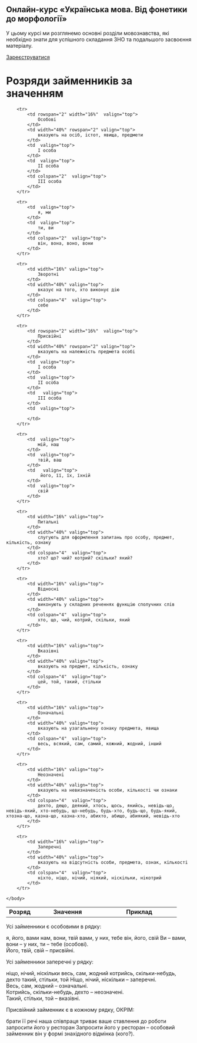 <div class="banner">
  <h2 class="course">Онлайн-курс «Українська мова. Від фонетики до морфології»</h2>
  <p class="course-description">
     У цьому курсі ми розглянемо основні розділи мовознавства, які необхідно знати для успішного складання ЗНО та подальшого засвоєння матеріалу.<br>
  </p>
    <div class="button-wrapper">
        <a class="registration-button" target="_blank" href="http://bit.ly/2zuYUGS">Зареєструватися</a>
    </div>   
</div>

# Розряди займенникiв за значенням


<table style="width: 100%;" align="center">
    <body>
        <tr>  
            <td width="16%" align="center" valign="top">
                <b>Розряд</b>
            </td>
            <td width="40%" align="center" valign="top">
                <b>Значення</b>
            </td>  
            <td colspan="4" align="center" valign="top">
                <b>Приклад</b>
            </td>                    
        </tr>

        <tr>  
            <td rowspan="2" width="16%"  valign="top">
                Особовi
            </td>
            <td width="40%" rowspan="2" valign="top">
                вказують на осiб, iстот, явища, предмети
            </td>  
            <td  valign="top">
                I особа  
            </td>
            <td  valign="top">
                II особа
            </td> 
            <td colspan="2"  valign="top">
                III особа
            </td>                   
        </tr>

        <tr>   
            <td  valign="top">
                я, ми
            </td>
            <td  valign="top">
                ти, ви
            </td> 
            <td colspan="2"  valign="top">
                вiн, вона, воно, вони
            </td>                   
        </tr>

        <tr>   
            <td width="16%" valign="top">
                Зворотнi
            </td>
            <td width="40%" valign="top">
                вказує на того, хто виконує дiю
            </td> 
            <td colspan="4"  valign="top">
                себе
            </td>                   
        </tr>

        <tr>  
            <td rowspan="2" width="16%"  valign="top">
                Присвiйнi
            </td>
            <td width="40%" rowspan="2" valign="top">
                вказують на належнiсть предмета особi
            </td>  
            <td  valign="top">
                I особа  
            </td>
            <td  valign="top">
                II особа
            </td> 
            <td   valign="top">
                III особа
            </td> 
            <td  valign="top">
                
            </td>                   
        </tr>

        <tr> 
            <td  valign="top">
                мiй, наш
            </td>
            <td  valign="top">
                твiй, ваш
            </td> 
            <td   valign="top">
                 його, її, їх, їхнiй
            </td> 
            <td  valign="top">
                свiй
            </td>                   
        </tr>

        <tr>   
            <td width="16%" valign="top">
                Питальнi
            </td>
            <td width="40%" valign="top">
                слугують для оформлення запитань про особу, предмет, кiлькiсть, ознаку
            </td> 
            <td colspan="4"  valign="top">
                хто? що? чий? котрий? скiльки? який?
            </td>                   
        </tr>

        <tr>   
            <td width="16%" valign="top">
                Вiдноснi
            </td>
            <td width="40%" valign="top">
                виконують у складних реченнях функцiю сполучних слiв
            </td> 
            <td colspan="4"  valign="top">
                хто, що, чий, котрий, скiльки, який
            </td>                   
        </tr>

        <tr>   
            <td width="16%" valign="top">
                Вказiвнi
            </td>
            <td width="40%" valign="top">
                вказують на предмет, кiлькiсть, ознаку 
            </td> 
            <td colspan="4"  valign="top">
                цей, той, такий, стiльки
            </td>                   
        </tr>

        <tr>   
            <td width="16%" valign="top">
                Означальнi
            </td>
            <td width="40%" valign="top">
                вказують на узагальнену ознаку предмета, явища
            </td> 
            <td colspan="4"  valign="top">
                весь, всякий, сам, самий, кожний, жодний, iнший
            </td>                   
        </tr>

        <tr>   
            <td width="16%" valign="top">
                Неозначенi
            </td>
            <td width="40%" valign="top">
                вказують на невизначенiсть особи, кiлькостi чи ознаки
            </td> 
            <td colspan="4"  valign="top">
                дехто, дещо, деякий, хтось, щось, якийсь, невiдь-що, невiдь-який, хто-небудь, що-небудь, будь-хто, будь-що, будь-який, хтозна-що, казна-що, казна-хто, абихто, абищо, абиякий, невiдь-хто
            </td>                   
        </tr>

        <tr>   
            <td width="16%" valign="top">
                Заперечнi
            </td>
            <td width="40%" valign="top">
                вказують на вiдсутнiсть особи, предмета, ознак, кiлькостi
            </td> 
            <td colspan="4"  valign="top">
                нiхто, нiщо, нiчий, нiякий, нiскiльки, нiкотрий
            </td>                   
        </tr>

    </body>
</table>

<quiz> 
    <question>
       <p>Усі займенники є особовими в рядку:</p>
           <answer>я, його, вами</answer>
           <answer>нам, вони, твій</answer>
           <answer correct>вами, у них, тебе</answer>
           <answer>він, його, свій</answer>
      <explanation>
Ви – вами, вони – у них, ти – тебе (особові).<br>
Його, твій, свій – присвійні.
</explanation>
    </question>
</quiz> 
  
  

<quiz> 
    <question>
       <p>Усі займенники заперечні у рядку:</p>
           <answer correct>ніщо, нічий, ніскільки</answer>
           <answer>весь, сам, жодний</answer>
           <answer>котрийсь, скільки-небудь, дехто</answer>
           <answer>такий, стільки, той</answer>
      <explanation>
Ніщо, нічий, ніскільки – заперечні.<br>
Весь, сам, жодний – означальні.<br>
Котрийсь, скільки-небудь, дехто – неозначені.<br>
Такий, стільки, той – вказівні.</explanation>
    </question>
</quiz> 


<quiz> 
    <question>
       <p>Присвійний займенник є в кожному рядку, ОКРІМ:</p>
           <answer>брати її речі</answer>
           <answer>наша співпраця триває</answer>
           <answer>ваше ставлення до роботи</answer>
           <answer correct>запросити його у ресторан</answer>
      <explanation>
Запросити його у ресторан – особовий займенник він у формі знахідного відмінка (<span class="p1">кого?</span>).
</explanation>
    </question>
</quiz> 
